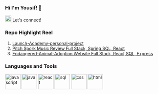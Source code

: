 ### Hi I'm Yousif! 👋 

<!--
**yousifalasfar/yousifalasfar** is a ✨ _special_ ✨ repository because its `README.md` (this file) appears on your GitHub profile.

Here are some ideas to get you started:

- 🔭 I’m currently working on ...
- 🌱 I’m currently learning ...
- 👯 I’m looking to collaborate on ...
- 🤔 I’m looking for help with ...
- 💬 Ask me about ...
- 📫 How to reach me: ...
- 😄 Pronouns: ...
- ⚡ Fun fact: ...
-->

<!-- links to pages -->
<span>
<a href="https://www.linkedin.com/in/yousifalasfar/">
  <img src="https://image.flaticon.com/icons/png/512/174/174857.png" alt="icon of linkedIn" width="20px" />
</a>
 Let's connect!
</span>


<!-- repo highlights bullet points -->
### Repo Highlight Reel 
<ol>
  <li><a href="https://github.com/yousifalasfar/Launch-Academy-personal-project">Launch-Academy-personal-project</a></li>
  <li><a href="https://github.com/ikrisa10/group-project-pitch-spork">Pitch Spork Music Review Full Stack, Spring,SQL, React</a></li>
  <li><a href="https://github.com/paulritzman/Endangered-Animal-Adoption">
Endangered-Animal-Adoption Website Full Stack, React,SQL, Express</a></li>
</ol>

<!-- languages/tools I use images in a row-->
### Languages and Tools
<span>
  <!-- Javascript -->
  <img src="https://icon-library.com/images/javascript-icon-png/javascript-icon-png-24.jpg" alt="javascript" width="50px" />
  <!-- Java -->
  <img src="https://image.flaticon.com/icons/png/512/226/226777.png" alt="java" width="50px" />
  <!-- React -->
  <img src="https://mpng.subpng.com/20191103/yzr/transparent-js-icon-logo-icon-react-icon-5dbe78e2baef34.7249912515727638747657.jpg" alt="react" width="50px" />
  <!-- PostgreSQL -->
  <img src="https://icon-library.com/images/postgres-icon/postgres-icon-28.jpg" alt="sql" width="50px" />
  <!-- css -->
  <img src="https://image.flaticon.com/icons/png/512/732/732190.png" alt="css" width="50px" />
  <!-- html -->
  <img src="https://icons.iconarchive.com/icons/graphics-vibe/developer/256/html-icon.png" alt="html" width="50px" />  
</span>
